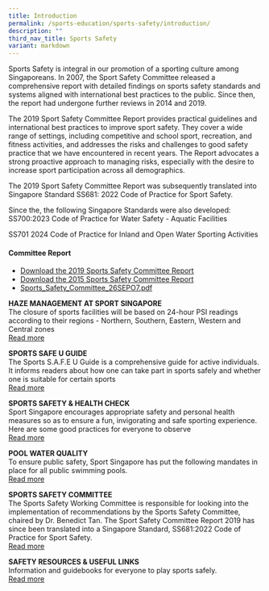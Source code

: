 ```yaml
---
title: Introduction
permalink: /sports-education/sports-safety/introduction/
description: ""
third_nav_title: Sports Safety
variant: markdown
---
```

Sports Safety is integral in our promotion of a sporting culture among Singaporeans. In 2007, the Sport Safety Committee released a comprehensive report with detailed findings on sports safety standards and systems aligned with international best practices to the public. Since then, the report had undergone further reviews in 2014 and 2019. 

The 2019 Sport Safety Committee Report provides practical guidelines and international best practices to improve sport safety. They cover a wide range of settings, including competitive and school sport, recreation, and fitness activities, and addresses the risks and challenges to good safety practice that we have encountered in recent years. The Report advocates a strong proactive approach to managing risks, especially with the desire to increase sport participation across all demographics. 

The 2019 Sport Safety Committee Report was subsequently translated into Singapore Standard SS681: 2022 Code of Practice for Sport Safety. 

Since the, the following Singapore Standards were also developed:
SS700:2023 Code of Practice for Water Safety - Aquatic Facilities

SS701 2024 Code of Practice for Inland and Open Water Sporting Activities

#### **Committee Report**
* [Download the 2019 Sports Safety Committee Report](/files/Sport%20Education/Sport%20Safety/2019_Sports_Safety_Committee_Report_30Oct19(4).pdf)
* [Download the 2015 Sports Safety Committee Report](/files/Sport%20Education/Sport%20Safety/Sports-Safety-Committee-Report-2015.pdf)
* [Sports_Safety_Committee_26SEPO7.pdf](/files/Sport%20Education/Sport%20Safety/Sports_Safety_Committee_26SEPO7.pdf)

**HAZE MANAGEMENT AT SPORT SINGAPORE**
<br>
The closure of sports facilities will be based on 24-hour PSI readings according to their regions - Northern, Southern, Eastern, Western and Central zones
<br>
[Read more](/sports-education/sports-safety/haze-management-at-sport-singapore/)

**SPORTS SAFE U GUIDE**
<br>
The Sports S.A.F.E U Guide is a comprehensive guide for active individuals. It informs readers about how one can take part in sports safely and whether one is suitable for certain sports
<br>
[Read more](/sports-education/sports-safety/sports-safe-u-guide/)

**SPORTS SAFETY &amp; HEALTH CHECK**
<br>
Sport Singapore encourages appropriate safety and personal health measures so as to ensure a fun, invigorating and safe sporting experience. Here are some good practices for everyone to observe
<br>
[Read more](/sports-education/sports-safety/sports-safety-health-check/)

**POOL WATER QUALITY**
<br>
To ensure public safety, Sport Singapore has put the following mandates in place for all public swimming pools.
<br>
[Read more](/sports-education/sports-safety/pool-water-quality/)

**SPORTS SAFETY COMMITTEE**
<br>
The Sports Safety Working Committee is responsible for looking into the implementation of recommendations by the Sports Safety Committee, chaired by Dr. Benedict Tan. The Sport Safety Committee Report 2019 has since been translated into a Singapore Standard, SS681:2022 Code of Practice for Sport Safety.
<br>
[Read more](/sports-education/sports-safety/sports-safety-committee/)

**SAFETY RESOURCES &amp; USEFUL LINKS**
<br>
Information and guidebooks for everyone to play sports safely.
<br>
[Read more](/sports-education/sports-safety/safety-resources-useful-links/)